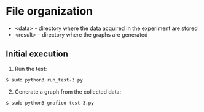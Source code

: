 # File organization

- \<data> - directory where the data acquired in the experiment are stored
- \<result> - directory where the graphs are generated

## Initial execution
1. Run the test:
```sh
$ sudo python3 run_test-3.py
```
2. Generate a graph from the collected data:
```sh
$ sudo python3 grafico-test-3.py
```
